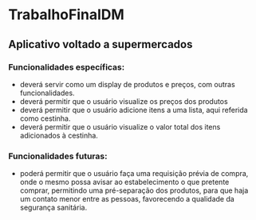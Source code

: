 # TrabalhoFinalDM
## Aplicativo voltado a supermercados

### Funcionalidades específicas:
 - deverá servir como um display de produtos e preços, com outras funcionalidades.
 - deverá permitir que o usuário visualize os preços dos produtos
 - deverá permitir que o usuário adicione itens a uma lista, aqui referida como cestinha.
 - deverá permitir que o usuário visualize o valor total dos itens adicionados à cestinha.
### Funcionalidades futuras:
 - poderá permitir que o usuário faça uma requisição prévia de compra, onde o mesmo possa avisar ao estabelecimento o que pretente comprar, permitindo uma pré-separação dos produtos, para que haja um contato menor entre as pessoas, favorecendo a qualidade da segurança sanitária.
 

